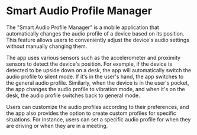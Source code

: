 # Smart Audio Profile Manager

The "Smart Audio Profile Manager" is a mobile application that automatically changes the audio profile of a device based on its position. This feature allows users to conveniently adjust the device's audio settings without manually changing them.

The app uses various sensors such as the accelerometer and proximity sensors to detect the device's position. For example, if the device is detected to be upside down on a desk, the app will automatically switch the audio profile to silent mode. If it's in the user's hand, the app switches to the general audio profile. Similarly, when the device is in the user's pocket, the app changes the audio profile to vibration mode, and when it's on the desk, the audio profile switches back to general mode.

Users can customize the audio profiles according to their preferences, and the app also provides the option to create custom profiles for specific situations. For instance, users can set a specific audio profile for when they are driving or when they are in a meeting.
